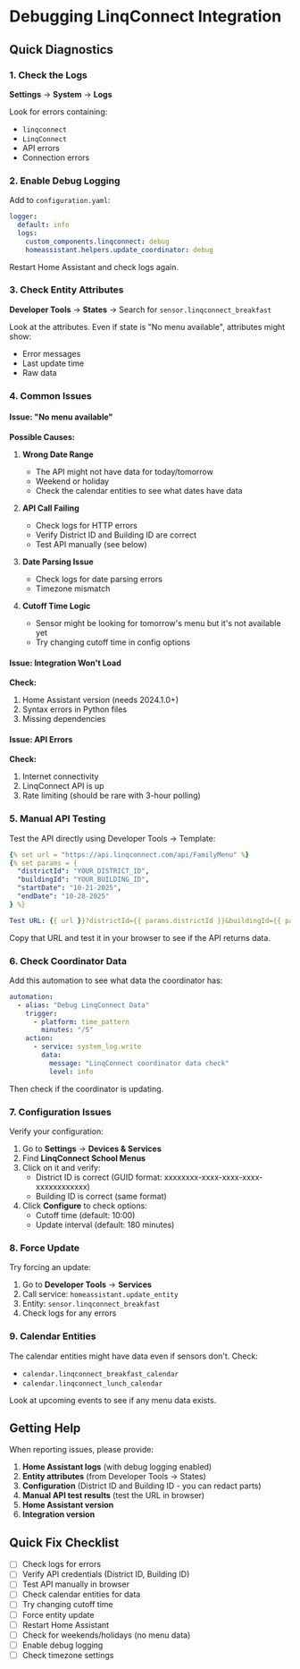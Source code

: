 # Debugging LinqConnect Integration

## Quick Diagnostics

### 1. Check the Logs

**Settings** → **System** → **Logs**

Look for errors containing:
- `linqconnect`
- `LinqConnect`
- API errors
- Connection errors

### 2. Enable Debug Logging

Add to `configuration.yaml`:

```yaml
logger:
  default: info
  logs:
    custom_components.linqconnect: debug
    homeassistant.helpers.update_coordinator: debug
```

Restart Home Assistant and check logs again.

### 3. Check Entity Attributes

**Developer Tools** → **States** → Search for `sensor.linqconnect_breakfast`

Look at the attributes. Even if state is "No menu available", attributes might show:
- Error messages
- Last update time
- Raw data

### 4. Common Issues

#### Issue: "No menu available"

**Possible Causes:**

1. **Wrong Date Range**
   - The API might not have data for today/tomorrow
   - Weekend or holiday
   - Check the calendar entities to see what dates have data

2. **API Call Failing**
   - Check logs for HTTP errors
   - Verify District ID and Building ID are correct
   - Test API manually (see below)

3. **Date Parsing Issue**
   - Check logs for date parsing errors
   - Timezone mismatch

4. **Cutoff Time Logic**
   - Sensor might be looking for tomorrow's menu but it's not available yet
   - Try changing cutoff time in config options

#### Issue: Integration Won't Load

**Check:**
1. Home Assistant version (needs 2024.1.0+)
2. Syntax errors in Python files
3. Missing dependencies

#### Issue: API Errors

**Check:**
1. Internet connectivity
2. LinqConnect API is up
3. Rate limiting (should be rare with 3-hour polling)

### 5. Manual API Testing

Test the API directly using Developer Tools → Template:

```yaml
{% set url = "https://api.linqconnect.com/api/FamilyMenu" %}
{% set params = {
  "districtId": "YOUR_DISTRICT_ID",
  "buildingId": "YOUR_BUILDING_ID",
  "startDate": "10-21-2025",
  "endDate": "10-28-2025"
} %}

Test URL: {{ url }}?districtId={{ params.districtId }}&buildingId={{ params.buildingId }}&startDate={{ params.startDate }}&endDate={{ params.endDate }}
```

Copy that URL and test it in your browser to see if the API returns data.

### 6. Check Coordinator Data

Add this automation to see what data the coordinator has:

```yaml
automation:
  - alias: "Debug LinqConnect Data"
    trigger:
      - platform: time_pattern
        minutes: "/5"
    action:
      - service: system_log.write
        data:
          message: "LinqConnect coordinator data check"
          level: info
```

Then check if the coordinator is updating.

### 7. Configuration Issues

Verify your configuration:

1. Go to **Settings** → **Devices & Services**
2. Find **LinqConnect School Menus**
3. Click on it and verify:
   - District ID is correct (GUID format: xxxxxxxx-xxxx-xxxx-xxxx-xxxxxxxxxxxx)
   - Building ID is correct (same format)
4. Click **Configure** to check options:
   - Cutoff time (default: 10:00)
   - Update interval (default: 180 minutes)

### 8. Force Update

Try forcing an update:

1. Go to **Developer Tools** → **Services**
2. Call service: `homeassistant.update_entity`
3. Entity: `sensor.linqconnect_breakfast`
4. Check logs for any errors

### 9. Calendar Entities

The calendar entities might have data even if sensors don't. Check:
- `calendar.linqconnect_breakfast_calendar`
- `calendar.linqconnect_lunch_calendar`

Look at upcoming events to see if any menu data exists.

## Getting Help

When reporting issues, please provide:

1. **Home Assistant logs** (with debug logging enabled)
2. **Entity attributes** (from Developer Tools → States)
3. **Configuration** (District ID and Building ID - you can redact parts)
4. **Manual API test results** (test the URL in browser)
5. **Home Assistant version**
6. **Integration version**

## Quick Fix Checklist

- [ ] Check logs for errors
- [ ] Verify API credentials (District ID, Building ID)
- [ ] Test API manually in browser
- [ ] Check calendar entities for data
- [ ] Try changing cutoff time
- [ ] Force entity update
- [ ] Restart Home Assistant
- [ ] Check for weekends/holidays (no menu data)
- [ ] Enable debug logging
- [ ] Check timezone settings
